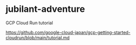 # jubilant-adventure
GCP Cloud Run tutorial

https://github.com/google-cloud-japan/gcp-getting-started-cloudrun/blob/main/tutorial.md
